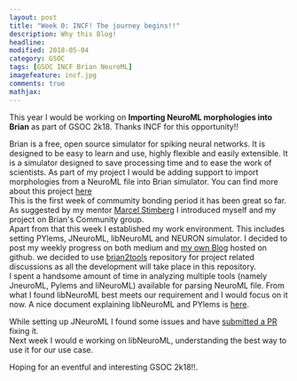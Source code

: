 ```yaml
---
layout: post
title: "Week 0: INCF! The journey begins!!"
description: Why this Blog!
headline:
modified: 2018-05-04
category: GSOC
tags: [GSOC INCF Brian NeuroML]
imagefeature: incf.jpg
comments: true
mathjax:
---
```


This year I would be working on **Importing NeuroML morphologies into Brian** as part of GSOC 2k18. Thanks INCF for this opportunity!!


Brian is a free, open source simulator for spiking neural networks. It is designed to be easy to learn and use, highly flexible and easily extensible. It is a simulator designed to save processing time and to ease the work of scientists. As part of my project I would be adding support to import morphologies from a NeuroML file into Brian simulator. You can find more about this project [here](https://summerofcode.withgoogle.com/projects/#5942238354341888)  
This is the first week of commumity bonding period it has been great so far. As suggested by my mentor [Marcel Stimberg](https://github.com/mstimberg) I introduced myself and my project on Brian's Community group.  
Apart from that this week I established my work environment. This includes setting PYlems, JNeuroML, libNeuroML and NEURON simulator. I decided to post my weekly progress on both medium and [my own Blog](http://codeuntold.in/) hosted on github. we decided to use [brian2tools](https://github.com/brian-team/brian2tools) repository for project related discussions as all the development will take place in this repository.  
I spent a handsome amount of time in analyzing multiple tools (namely JneuroML, Pylems and liNeuroML) available for parsing NeuroML file. From what I found libNeuroML best meets our requirement and I would focus on it now. A nice document explaining libNeuroML and PYlems is [here](https://www.ncbi.nlm.nih.gov/pmc/articles/PMC4005938/).

While setting up JNeuroML I found some issues and have [submitted a PR](https://github.com/NeuroML/jNeuroML/pull/57) fixing it.  
Next week I would e working on libNeuroML, understanding the best way to use it for our use case.  

Hoping for an eventful and interesting GSOC 2k18!!.
